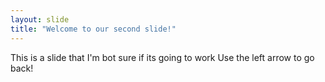 ```yaml
---
layout: slide
title: "Welcome to our second slide!"
---
```

This is a slide that I'm bot sure if its going to work
Use the left arrow to go back!
